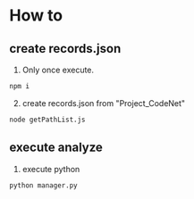 # How to
## create records.json
1. Only once execute.
```sh
npm i
```
2. create records.json from "Project_CodeNet"
```sh
node getPathList.js
```

## execute analyze
1. execute python
```sh
python manager.py
```
